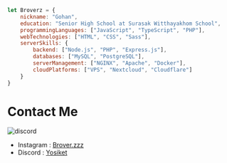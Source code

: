 ```js
let Broverz = {
    nickname: "Gohan",
    education: "Senior High School at Surasak Witthayakhom School",
    programmingLanguages: ["JavaScript", "TypeScript", "PHP"],
    webTechnologies: ["HTML", "CSS", "Sass"],
    serverSkills: {
        backend: ["Node.js", "PHP", "Express.js"],
        databases: ["MySQL", "PostgreSQL"],
        serverManagement: ["NGINX", "Apache", "Docker"],
        cloudPlatforms: ["VPS", "Nextcloud", "Cloudflare"]
    }
}
```

# Contact Me

![discord](https://discord.c99.nl/widget/theme-4/810310312904884475.png)

- Instagram : [Brover.zzz](https://www.instagram.com/brover.zzz/)
- Discord : [Yosiket](https://discord.gg/jNdCsMJcvc)
